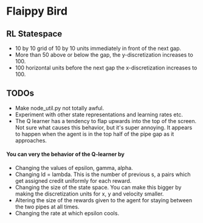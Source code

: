 # Flaippy Bird

## RL Statespace
* 10 by 10 grid of 10 by 10 units immediately in front of the next gap. 
* More than 50 above or below the gap, the y-discretization increases to 100. 
* 100 horizontal units before the next gap the x-discretization increases to 100.


## TODOs

* Make node_util.py not totally awful.
* Experiment with other state representations and learning rates etc.
* The Q learner has a tendency to flap upwards into the top of the screen. Not sure what causes this behavior, but it's super annoying. It appears to happen when the agent is in the top half of the pipe gap as it approaches.

#### You can very the behavior of the Q-learner by 
* Changing the values of epsilon, gamma, alpha. 
* Changing ld = lambda. This is the number of previous s, a pairs which get assigned credit uniformly for each reward. 
* Changing the size of the state space. You can make this bigger by making the discretization units for x, y and velocity smaller. 
* Altering the size of the rewards given to the agent for staying between the two pipes at all times. 
* Changing the rate at which epsilon cools.
